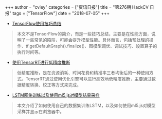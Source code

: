 +++
author = "cvley"
categories = ["资讯日报"]
title = "第276期 HackCV 日报"
tags = ["TensorFlow"]
date = "2018-07-05"
+++

- [TensorFlow使用技巧总结](https://www.deeplearningweekly.com/blog/tensorflow-quick-tips?from=hackcv&hmsr=hackcv.com&utm_medium=hackcv.com&utm_source=hackcv.com)

> 本文不是TensorFlow的简介，而是一些技巧总结，主要是在性能方面，说明了一些常见的陷阱，可能会提升模型性能。具体而言，包括预处理的操作、tf.getDefaultGraph().finalize()、图模型调优、调试技巧、设置算子的执行时间等。

- [使用TensorRT进行低精度推断](https://towardsdatascience.com/low-precision-inference-with-tensorrt-6eb3cda0730b?from=hackcv&hmsr=hackcv.com&utm_medium=hackcv.com&utm_source=hackcv.com)

> 低精度推断，是在资源消耗、时间花费和精准率三者均衡后的一种使用方式。TensorRT通过使用优化引擎可以进行高效地低精度推断，主要通过数据精度转换、校正等方式来完成。

- [LSTM网络训练以及使用ml5.js对模型结果采样](https://blog.paperspace.com/training-an-lstm-and-using-the-model-in-ml5-js/?from=hackcv&hmsr=hackcv.com&utm_medium=hackcv.com&utm_source=hackcv.com)

> 本文介绍了如何使用自己的数据集训练LSTM，以及如何使用ml5.js对模型采样并显示在浏览器中。


